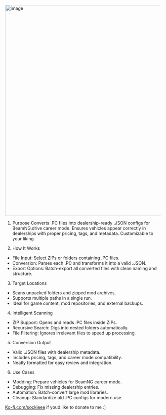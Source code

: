 <img width="906" height="682" alt="image" src="https://github.com/user-attachments/assets/ba44e879-6f2b-411b-ad55-4edc2ac99f32" />

1. Purpose
Converts .PC files into dealership-ready .JSON configs for BeamNG.drive career mode.
 Ensures vehicles appear correctly in dealerships with proper pricing, tags, and metadata.
Customizable to your liking

2. How It Works
- File Input: Select ZIPs or folders containing .PC files.
- Conversion: Parses each .PC and transforms it into a valid .JSON.
- Export Options: Batch-export all converted files with clean naming and structure.

3. Target Locations
- Scans unpacked folders and zipped mod archives.
- Supports multiple paths in a single run.
- Ideal for game content, mod repositories, and external backups.

4. Intelligent Scanning
- ZIP Support: Opens and reads .PC files inside ZIPs.
- Recursive Search: Digs into nested folders automatically.
- File Filtering: Ignores irrelevant files to speed up processing.

5. Conversion Output
- Valid .JSON files with dealership metadata.
- Includes pricing, tags, and career mode compatibility.
- Neatly formatted for easy review and integration.

6. Use Cases
- Modding: Prepare vehicles for BeamNG career mode.
- Debugging: Fix missing dealership entries.
- Automation: Batch-convert large mod libraries.
- Cleanup: Standardize old .PC configs for modern use.


[Ko-fi.com/sockieee](https://ko-fi.com/sockieee)
if youd like to donate to me :]
